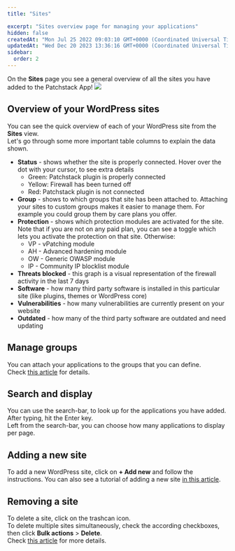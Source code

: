 ```yaml
---
title: "Sites"

excerpt: "Sites overview page for managing your applications"
hidden: false
createdAt: "Mon Jul 25 2022 09:03:10 GMT+0000 (Coordinated Universal Time)"
updatedAt: "Wed Dec 20 2023 13:36:16 GMT+0000 (Coordinated Universal Time)"
sidebar:
  order: 2
---
```

On the **Sites** page you see a general overview of all the sites you have added to the Patchstack App!
![](@images/patchstack-sites-dashboard.png)

## Overview of your WordPress sites

You can see the quick overview of each of your WordPress site from the **Sites** view.  
Let's go through some more important table columns to explain the data shown.

- **Status** - shows whether the site is properly connected. Hover over the dot with your cursor, to see extra details
  - Green: Patchstack plugin is properly connected
  - Yellow: Firewall has been turned off
  - Red: Patchstack plugin is not connected
- **Group** - shows to which groups that site has been attached to. Attaching your sites to custom groups makes it easier to manage them. For example you could group them by care plans you offer.
- **Protection** - shows which protection modules are activated for the site. Note that if you are not on any paid plan, you can see a toggle which lets you activate the protection on that site. Otherwise:
  - VP - vPatching module
  - AH - Advanced hardening module
  - OW - Generic OWASP module
  - IP - Community IP blocklist module
- **Threats blocked** - this graph is a visual representation of the firewall activity in the last 7 days
- **Software** - how many third party software is installed in this particular site (like plugins, themes or WordPress core)
- **Vulnerabilities** - how many vulnerabilities are currently present on your website
- **Outdated** - how many of the third party software are outdated and need updating

## Manage groups

You can attach your applications to the groups that you can define.  
Check [this article](/patchstack-app/my-apps/application-groups/) for details.

## Search and display

You can use the search-bar, to look up for the applications you have added. After typing, hit the Enter key.  
Left from the search-bar, you can choose how many applications to display per page.

## Adding a new site

To add a new WordPress site, click on **+ Add new** and follow the instructions. You can also see a tutorial of adding a new site [in this article](/patchstack-app/my-apps/adding-a-web-app/).

## Removing a site

To delete a site, click on the trashcan icon.  
To delete multiple sites simultaneously, check the according checkboxes, then click **Bulk actions** > **Delete**.  
Check [this article](/patchstack-app/my-apps/removing-a-web-app/) for more details.
